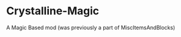 Crystalline-Magic
=================

A Magic Based mod (was previously a part of MiscItemsAndBlocks)
